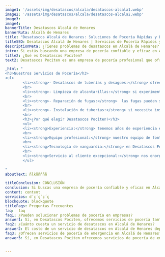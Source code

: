 ```yaml
---
image1: '/assets/img/desatascos/alcala/desatascos-alcala1.webp'
image2: '/assets/img/desatascos/alcala/desatascos-alcala2.webp'
image3:
image4:
bannerTitle: Desatascos Alcalá de Henares
bannerRuta: Alcalá de Henares
title: "Desatascos Alcalá de Henares: Soluciones de Pocería Rápidas y Eficaces con Desatascos Pociten"
titleSEO: Desatascos Alcalá de Henares | Servicios de Pocería Rápidos y Eficaces - Desatascos Pociten
descriptionMeta: ¿Tienes problemas de desatascos en Alcalá de Henares? En Desatascos Pociten, ofrecemos soluciones rápidas y eficaces para problemas de fontanería en hogares y empresas. Contáctanos hoy para obtener ayuda de expertos en desatascos Alcalá de henares.
intro: Si estás buscando una empresa de pocería confiable y eficaz en Alcalá de Henares, no busques más allá de Desatascos Pociten. Somos una empresa de pocería profesional que ofrece soluciones de pocería rápidas y eficaces para resolver tus problemas de pocería en el menor tiempo posible. Nuestro objetivo es proporcionar un servicio de alta calidad que supere las expectativas de nuestros clientes y les brinde una experiencia de pocería satisfactoria. En este artículo, te mostraremos cómo Desatascos Pociten puede resolver tus problemas de pocería en Alcalá de Henares.
title2: ¿Qué es Desatascos Pociten?
text2: Desatascos Pociten es una empresa de pocería profesional que ofrece servicios de desatascos Alcalá de henares. Somos una empresa dedicada a ofrecer soluciones rápidas y eficaces a problemas de pocería en Alcalá de Henares. Nuestro equipo de expertos en pocería está altamente capacitado y equipado con las últimas herramientas y tecnologías para resolver cualquier problema de pocería que pueda tener en su hogar o empresa.

_html: "
<h3>Nuestros Servicios de Pocería</h3>
<ul>
		<li><strong>- Desatascos de tuberías y desagües:</strong> ofrecemos servicios de desatascos Alcalá de henares para tuberías y desagües obstruidos en su hogar o empresa.</li>
        <br>
		<li><strong>- Limpieza de alcantarillas:</strong> si experimentas un mal olor en tu hogar o empresa, es posible que tengas un problema de alcantarillado. Ofrecemos servicios de limpieza de alcantarillas para resolver este problema.</li>
        <br>
		<li><strong>- Reparación de fugas:</strong>  las fugas pueden ser un problema grave en cualquier hogar o empresa. Ofrecemos servicios de reparación de fugas para garantizar que su hogar o empresa esté protegido contra daños causados ​​por fugas.</li>
        <br>
		<li><strong>- Instalación de tuberías:</strong> si necesita instalar nuevas tuberías en su hogar o empresa, podemos ayudarlo con la instalación de tuberías de alta calidad.</li>
        <br>
        <h3>¿Por qué elegir Desatascos Pociten?</h3>
        <ul>
		<li><strong>Experiencia:</strong> tenemos años de experiencia en la industria de la pocería y hemos ayudado a muchos clientes a resolver sus problemas de pocería.</li>
        <br>
        <li><strong>Equipo profesional:</strong> nuestro equipo de fontaneros está altamente capacitado y cuenta con la experiencia necesaria para resolver cualquier problema de pocería en el menor tiempo posible.</li>
        <br>
        <li><strong>Tecnología de vanguardia:</strong> en Desatascos Pociten, utilizamos la última tecnología y herramientas para garantizar que nuestros servicios sean eficientes y efectivos.</li>
        <br>
        <li><strong>Servicio al cliente excepcional:</strong> nos enorgullece ofrecer un servicio al cliente excepcional. Nuestro objetivo es superar las expectativas de nuestros clientes y brindarles una experiencia de pocería satisfactoria.</li>
        </ul>
	    
"
aboutText: ñlkñññññ

titleConclusion: CONCLUSIÓN
conclusion: Si buscas una empresa de pocería confiable y eficaz en Alcalá de Henares, Desatascos Pociten es la solución perfecta para ti. Ofrecemos una amplia gama de servicios de pocería para satisfacer las necesidades de nuestros clientes y nuestro equipo de fontaneros altamente capacitados está disponible las 24 horas del día, los 7 días de la semana para ayudarlo con cualquier problema de pocería que pueda tener. No dude en contactarnos hoy mismo para obtener ayuda de expertos en desatascos Alcalá de henares.
content: content
servicios: d´ç´ç´ç´ç
blockquote: blockquote
titleFaqs: Preguntas Frecuentes
faq:  faq
faq1: ¿Pueden solucionar problemas de pocería en empresas?
answer1: Sí, en Desatascos Pociten, ofrecemos servicios de pocería tanto para hogares como para empresas. Nuestro equipo de fontaneros altamente capacitados puede resolver cualquier problema de pocería que pueda tener en su empresa.
faq2: ¿Cuánto cuesta un servicio de desatascos en Alcalá de Henares?
answer2: El costo de un servicio de desatascos en Alcalá de Henares depende del tipo de problema de pocería que tenga. En Desatascos Pociten, ofrecemos presupuestos gratuitos para nuestros servicios de pocería. Simplemente contáctenos y estaremos encantados de brindarle un presupuesto detallado para su problema de pocería.
faq3: ¿Ofrecen servicios de pocería de emergencia en Alcalá de Henares?
answer3: Sí, en Desatascos Pociten ofrecemos servicios de pocería de emergencia en Alcalá de Henares. Entendemos que los problemas de pocería pueden ocurrir en cualquier momento y estamos disponibles las 24 horas del día, los 7 días de la semana para ayudarlo con cualquier problema de pocería de emergencia.


---
```

